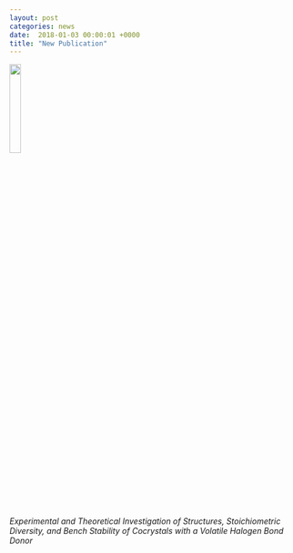 ```yaml
---                                                                                                                                                                                      
layout: post                                                                                                                                                                             
categories: news
date:  2018-01-03 00:00:01 +0000                                                                                                                                                         
title: "New Publication"
---                                                                                                                                                                                      
```

                                                                                                                                                                                         
                                                                                                                                                                                         
<a href="http://pubs.acs.org/doi/abs/10.1021/acsnano.8b02261"><img src="https://wiki.cam.ac.uk/wiki/ajmorris/img_auth.php/8/8c/Bond.gif" style="height:20%"></a>                         

*Experimental and Theoretical Investigation of Structures, Stoichiometric Diversity, and Bench Stability of Cocrystals with a Volatile Halogen Bond Donor*
